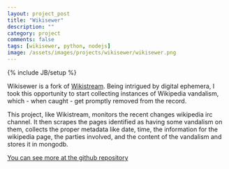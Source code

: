 ```yaml
---
layout: project_post
title: "Wikisewer"
description: ""
category: project 
comments: false
tags: [wikisewer, python, nodejs]
image: /assets/images/projects/wikisewer/wikisewer.png
---
```

{% include JB/setup %}

<p>Wikisewer is a fork of <a href="https://github.com/edsu/wikistream">Wikistream</a>. Being intrigued by digital ephemera, I took this opportunity to start collecting instances of Wikipedia vandalism, which - when caught - get promptly removed from the record.</p>

<p>This project, like Wikistream, monitors the recent changes wikipedia irc channel. It then scrapes the pages identified as having some vandalism on them, collects the proper metadata like date, time, the information for the wikipedia page, the parties involved, and the content of the vandalism and stores it in mongodb.</p>

<a class="source" href="https://github.com/droquo/wikisewer">You can see more at the github repository</a>